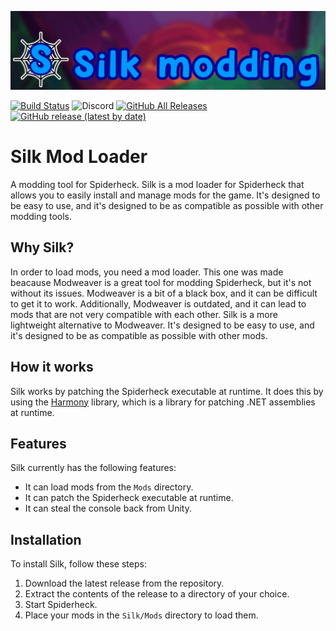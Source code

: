 [![Logo](./assets/banner.png)](https://silkmodding.com)

[![Build Status](https://travis-ci.org/SilkModding/Silk.svg?branch=master)](https://travis-ci.org/SilkModding/Silk)
![Discord](https://img.shields.io/discord/1314422173082845204?label=Join%20the%20discord!&link=https%3A%2F%2Fdiscord.gg%2FGGv92crcx3)
[![GitHub All Releases](https://img.shields.io/github/downloads/SilkModding/Silk/total.svg)](https://github.com/SilkModding/Silk/releases)
[![GitHub release (latest by date)](https://img.shields.io/github/v/release/SilkModding/Silk)](https://github.com/SilkModding/Silk/releases/latest)

# Silk Mod Loader

A modding tool for Spiderheck. Silk is a mod loader for Spiderheck that allows you to easily install and manage mods for the game. It's designed to be easy to use, and it's designed to be as compatible as possible with other modding tools.

## Why Silk?

In order to load mods, you need a mod loader. This one was made beacause Modweaver is a great tool for
modding Spiderheck, but it's not without its issues. Modweaver is a bit of a black box, and it can be difficult
to get it to work. Additionally, Modweaver is outdated, and it can lead to mods that are not very
compatible with each other. Silk is a more lightweight alternative to Modweaver. It's designed to be easy to use,
and it's designed to be as compatible as possible with other mods.

## How it works

Silk works by patching the Spiderheck executable at runtime. It does this by using the [Harmony](https://github.com/pardeike/Harmony)
library, which is a library for patching .NET assemblies at runtime.

## Features

Silk currently has the following features:

-   It can load mods from the `Mods` directory.
-   It can patch the Spiderheck executable at runtime.
-   It can steal the console back from Unity.

## Installation

To install Silk, follow these steps:

1. Download the latest release from the repository.
2. Extract the contents of the release to a directory of your choice.
3. Start Spiderheck.
4. Place your mods in the `Silk/Mods` directory to load them.



